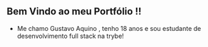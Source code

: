 ## Bem Vindo ao meu Portfólio !!

- Me chamo Gustavo Aquino , tenho 18 anos e sou estudante de desenvolvimento full stack na trybe!
